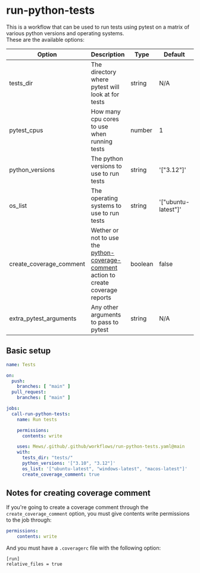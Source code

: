 
# run-python-tests

This is a workflow that can be used to run tests using pytest on a matrix of various python versions and operating systems.\
These are the available options:

| Option                  | Description                                                                                                                                                    | Type    | Default             | Required |
|-------------------------|----------------------------------------------------------------------------------------------------------------------------------------------------------------|---------|---------------------|----------|
| tests_dir               | The directory where pytest will look at for tests                                                                                                              | string  | N/A                 | Yes      |
| pytest_cpus             | How many cpu cores to use when running tests                                                                                                                   | number  | 1                   | No       |
| python_versions         | The python versions to use to run tests                                                                                                                        | string  | '["3.12"]'          | No       |
| os_list                 | The operating systems to use to run tests                                                                                                                      | string  | '["ubuntu-latest"]' | No       |
| create_coverage_comment | Wether or not to use the [python-coverage-comment](https://github.com/py-cov-action/python-coverage-comment-action/tree/v3/) action to create coverage reports | boolean | false               | No       |
| extra_pytest_arguments  | Any other arguments to pass to pytest                                                                                                                          | string  | N/A                 | No       |

## Basic setup
```yaml
name: Tests

on:
  push:
    branches: [ "main" ]
  pull_request:
    branches: [ "main" ]

jobs:
  call-run-python-tests:
    name: Run tests

    permissions:
      contents: write

    uses: Mews/.github/.github/workflows/run-python-tests.yaml@main
    with:
      tests_dir: "tests/"
      python_versions: '["3.10", "3.12"]'
      os_list: '["ubuntu-latest", "windows-latest", "macos-latest"]'
      create_coverage_comment: true
```

## Notes for creating coverage comment
If you're going to create a coverage comment through the `create_coverage_comment` option, you must give contents write permissions to the job through:
```yaml
permissions:
    contents: write
```

And you must have a `.coveragerc` file with the following option:
```
[run]
relative_files = true
```